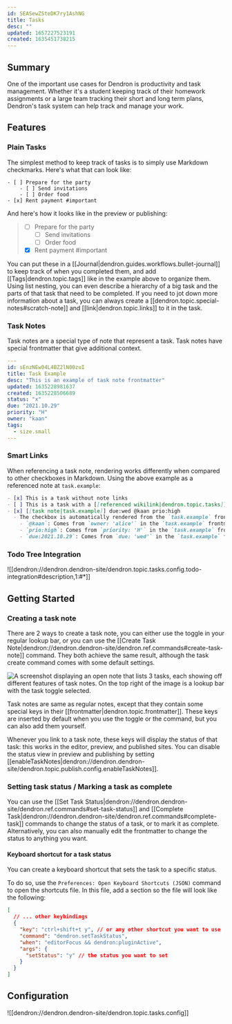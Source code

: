 ```yaml
---
id: SEASewZSteDK7ry1AshNG
title: Tasks
desc: ""
updated: 1657227523191
created: 1635451738215
---
```


## Summary

One of the important use cases for Dendron is productivity and task management.
Whether it's a student keeping track of their homework assignments or a large
team tracking their short and long term plans, Dendron's task system can help
track and manage your work.

## Features

### Plain Tasks

The simplest method to keep track of tasks is to simply use Markdown checkmarks. Here's what that can look like:

```
- [ ] Prepare for the party
    - [ ] Send invitations
    - [ ] Order food
- [x] Rent payment #important
```

And here's how it looks like in the preview or publishing:

> - [ ] Prepare for the party
>   - [ ] Send invitations
>   - [ ] Order food
> - [x] Rent payment #important

You can put these in a [[Journal|dendron.guides.workflows.bullet-journal]] to keep
track of when you completed them, and add [[Tags|dendron.topic.tags]] like in
the example above to organize them. Using list nesting, you can even describe a
hierarchy of a big task and the parts of that task that need to be completed. If
you need to jot down more information about a task, you can always create a
[[dendron.topic.special-notes#scratch-note]] and [[link|dendron.topic.links]] to
it in the task.

### Task Notes

Task notes are a special type of note that represent a task. Task notes have special frontmatter that give additional context. 

```yaml
---
id: sEnzNEw04L4BZ2lN00zuI
title: Task Example
desc: "This is an example of task note frontmatter"
updated: 1635228981637
created: 1635228506689
status: "x"
due: "2021.10.29"
priority: "H"
owner: "kaan"
tags:
  - size.small
---
```

### Smart Links

When referencing a task note, rendering works differently when compared to other checkboxes in Markdown. Using the above example as a referenced note at `task.example`:

```markdown
- [x] This is a task without note links
- [ ] This is a task with a [[referenced wikilink|dendron.topic.tasks]]
- [x] [[task note|task.example]] due:wed @kaan prio:high
  - The checkbox is automatically rendered from the `task.example` frontmatter values for task notes. `due:2021.10.29 @kaan prio:high`, along with the `[x]` prefix, is automatically rendered in the workspace editor.
    - `@kaan`: Comes from `owner: 'alice'` in the `task.example` frontmatter
    - `prio:high`: Comes from `priority: 'H'` in the `task.example` frontmatter
    - `due:2021.10.29`: Comes from `due: 'wed'` in the `task.example` frontmatter
```

### Todo Tree Integration

![[dendron://dendron.dendron-site/dendron.topic.tasks.config.todo-integration#description,1:#*]]

## Getting Started

### Creating a task note

There are 2 ways to create a task note, you can either use the toggle in your
regular lookup bar, or you can use the [[Create Task Note|dendron://dendron.dendron-site/dendron.ref.commands#create-task-note]] command.
They both achieve the same result, although the task create command comes with some default
settings.

![A screenshot displaying an open note that lists 3 tasks, each showing off different features of task notes. On the top right of the image is a lookup bar with the task toggle selected.](https://org-dendron-public-assets.s3.amazonaws.com/images/task-note-create-example.png)

Task notes are same as regular notes, except that they contain some special keys
in their [[frontmatter|dendron.topic.frontmatter]]. These keys are inserted by
default when you use the toggle or the command, but you can also add them
yourself.

Whenever you link to a task note, these keys will display the status of that
task: this works in the editor, preview, and published sites. You can disable
the status view in preview and publishing by setting [[enableTaskNotes|dendron://dendron.dendron-site/dendron.topic.publish.config.enableTaskNotes]].

### Setting task status / Marking a task as complete

You can use the [[Set Task Status|dendron://dendron.dendron-site/dendron.ref.commands#set-task-status]]
and [[Complete Task|dendron://dendron.dendron-site/dendron.ref.commands#complete-task]] commands
to change the status of a task, or to mark it as complete. Alternatively,
you can also manually edit the frontmatter to change the status to anything you want.

#### Keyboard shortcut for a task status

You can create a keyboard shortcut that sets the task to a specific status.

To do so, use the `Preferences: Open Keyboard Shortcuts (JSON)` command to open
the shortcuts file. In this file, add a section so the file will look like the following:

```json
[
  // ... other keybindings
  {
    "key": "ctrl+shift+t y", // or any other shortcut you want to use
    "command": "dendron.setTaskStatus",
    "when": "editorFocus && dendron:pluginActive",
    "args": {
      "setStatus": "y" // the status you want to set
    }
  }
]
```

## Configuration

![[dendron://dendron.dendron-site/dendron.topic.tasks.config]]

